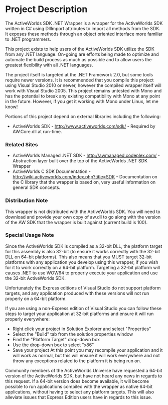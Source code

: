 # Project Description

The ActiveWorlds SDK .NET Wrapper is a wrapper for the ActiveWorlds SDK written in C# using DllImport attributes to import all methods from the SDK. It exposes these methods through an object oriented interface more familiar to .NET programmers.


This project exists to help users of the ActiveWorlds SDK utilize the SDK from any .NET language. On-going are efforts being made to optimize and automate the build process as much as possible and to allow users the greatest flexibility with all .NET languages.


The project itself is targeted at the .NET Framework 2.0, but some tools require newer versions. It is recommended that you compile this project using Visual Studio 2010 or newer, however the compiled wrapper itself will work with Visual Studio 2005. This project remains untested with Mono and has the potential to break any existing compatibility with Mono at any point in the future. However, if you get it working with Mono under Linux, let me know!

Portions of this project depend on external libraries including the following:
* ActiveWorlds SDK - http://www.activeworlds.com/sdk/ - Required by AW.Core.dll at run-time.


### Related Sites

* ActiveWorlds Managed .NET SDK - http://awmanaged.codeplex.com/ - Abstraction layer built over the top of the ActiveWorlds .NET SDK Wrapper
* ActiveWorlds C SDK Documentation - http://wiki.activeworlds.com/index.php?title=SDK - Documentation on the C library that the wrapper is based on, very useful information on general SDK concepts.


### Distribution Note

This wrapper is not distributed with the ActiveWorlds SDK. You will need to download and provide your own copy of aw.dll to go along with the version of the AW SDK that the wrapper is built against (current build is 100).


### Special Usage Note

Since the ActiveWorlds SDK is compiled as a 32-bit DLL, the platform target for this assembly is also 32-bit (to ensure it works correctly with the 32-bit DLL on 64-bit platforms). This also means that you MUST target 32-bit platforms with any application you develop using this wrapper, if you wish for it to work correctly on a 64-bit platform. Targeting a 32-bit platform will causes .NET to use WOW64 to properly execute your application and use the 32-bit ActiveWorlds SDK.


Unfortunately the Express editions of Visual Studio do not support platform targets, and any application produced with these versions will not run properly on a 64-bit platform.


If you are using a non-Express edition of Visual Studio you can follow these steps to target your application at 32-bit platforms and ensure it will run properly everywhere:
* Right click your project in Solution Explorer and select "Properties"
* Select the "Build" tab from the solution properties window
* Find the "Platform Target" drop-down box
* Use the drop-down box to select "x86"
* Save your project
At this point you may recompile your application and it will work as normal, but this will ensure it will work everywhere and not throw any exceptions related to the platform it is being run on.


Community members of the ActiveWorlds Universe have requested a 64-bit version of the ActiveWorlds SDK, but have not heard any news in regards to this request. If a 64-bit version does become available, it will become possible to run applications compiled with the wrapper as native 64-bit applications, without having to select any platform targets. This will also alleviate issues that Express Edition users have in regards to this issue.
